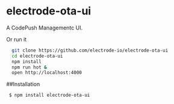 electrode-ota-ui
===
A CodePush Managementc UI.

Or run it 

```sh
  git clone https://github.com/electrode-io/electrode-ota-ui
  cd electrode-ota-ui
  npm install
  npm run hot &
  open http://localhost:4000
```

##Installation
```sh
 $ npm install electrode-ota-ui
```
